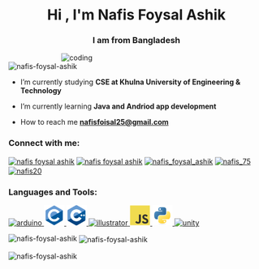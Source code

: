 <h1 align="center">Hi , I'm Nafis Foysal Ashik</h1>
<h3 align="center">I am from Bangladesh</h3>

<img align="right" alt="coding" width="400" src="https://user-images.githubusercontent.com/55389276/140866485-8fb1c876-9a8f-4d6a-98dc-08c4981eaf70.gif">

<p align="left"> <img src="https://komarev.com/ghpvc/?username=nafis-foysal-ashik&label=Profile%20views&color=0e75b6&style=flat" alt="nafis-foysal-ashik" /> </p>

- I’m currently studying **CSE at Khulna University of Engineering & Technology**

- I’m currently learning **Java and Andriod app development**

- How to reach me **nafisfoisal25@gmail.com**

<h3 align="left">Connect with me:</h3>
<p align="left">
<a href="https://linkedin.com/in/nafis foysal ashik" target="blank"><img align="center" src="https://raw.githubusercontent.com/rahuldkjain/github-profile-readme-generator/master/src/images/icons/Social/linked-in-alt.svg" alt="nafis foysal ashik" height="30" width="40" /></a>
<a href="https://fb.com/nafis foysal ashik" target="blank"><img align="center" src="https://raw.githubusercontent.com/rahuldkjain/github-profile-readme-generator/master/src/images/icons/Social/facebook.svg" alt="nafis foysal ashik" height="30" width="40" /></a>
<a href="https://instagram.com/nafis_foysal_ashik" target="blank"><img align="center" src="https://raw.githubusercontent.com/rahuldkjain/github-profile-readme-generator/master/src/images/icons/Social/instagram.svg" alt="nafis_foysal_ashik" height="30" width="40" /></a>
<a href="https://www.hackerrank.com/nafis_75" target="blank"><img align="center" src="https://raw.githubusercontent.com/rahuldkjain/github-profile-readme-generator/master/src/images/icons/Social/hackerrank.svg" alt="nafis_75" height="30" width="40" /></a>
<a href="https://codeforces.com/profile/nafis20" target="blank"><img align="center" src="https://raw.githubusercontent.com/rahuldkjain/github-profile-readme-generator/master/src/images/icons/Social/codeforces.svg" alt="nafis20" height="30" width="40" /></a>
</p>

<h3 align="left">Languages and Tools:</h3>
<p align="left"> <a href="https://www.arduino.cc/" target="_blank" rel="noreferrer"> <img src="https://cdn.worldvectorlogo.com/logos/arduino-1.svg" alt="arduino" width="40" height="40"/> </a> <a href="https://www.cprogramming.com/" target="_blank" rel="noreferrer"> <img src="https://raw.githubusercontent.com/devicons/devicon/master/icons/c/c-original.svg" alt="c" width="40" height="40"/> </a> <a href="https://www.w3schools.com/cpp/" target="_blank" rel="noreferrer"> <img src="https://raw.githubusercontent.com/devicons/devicon/master/icons/cplusplus/cplusplus-original.svg" alt="cplusplus" width="40" height="40"/> </a> <a href="https://www.adobe.com/in/products/illustrator.html" target="_blank" rel="noreferrer"> <img src="https://www.vectorlogo.zone/logos/adobe_illustrator/adobe_illustrator-icon.svg" alt="illustrator" width="40" height="40"/> </a> <a href="https://developer.mozilla.org/en-US/docs/Web/JavaScript" target="_blank" rel="noreferrer"> <img src="https://raw.githubusercontent.com/devicons/devicon/master/icons/javascript/javascript-original.svg" alt="javascript" width="40" height="40"/> </a> <a href="https://www.python.org" target="_blank" rel="noreferrer"> <img src="https://raw.githubusercontent.com/devicons/devicon/master/icons/python/python-original.svg" alt="python" width="40" height="40"/> </a> <a href="https://unity.com/" target="_blank" rel="noreferrer"> <img src="https://www.vectorlogo.zone/logos/unity3d/unity3d-icon.svg" alt="unity" width="40" height="40"/> </a> </p>

<p><img align="left" src="https://github-readme-stats.vercel.app/api/top-langs?username=nafis-foysal-ashik&show_icons=true&locale=en&layout=compact" alt="nafis-foysal-ashik" /></p>

<p>&nbsp;<img align="center" src="https://github-readme-stats.vercel.app/api?username=nafis-foysal-ashik&show_icons=true&locale=en" alt="nafis-foysal-ashik" /></p>

<p><img align="center" src="https://github-readme-streak-stats.herokuapp.com/?user=nafis-foysal-ashik&" alt="nafis-foysal-ashik" /></p>
